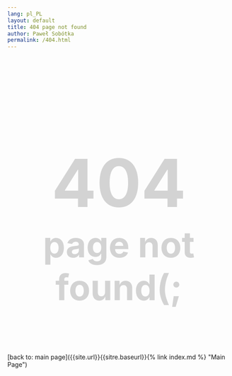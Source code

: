 ```yaml
---
lang: pl_PL
layout: default
title: 404 page not found
author: Paweł Sobótka
permalink: /404.html
---
```



<h1 style="text-align: center; font-size: 150px; color: lightgrey;">404<br><span style="font-size: 80px">page not found(;</span></h1>

[back to: main page]({{site.url}}{{sitre.baseurl}}{% link index.md %} "Main Page")


